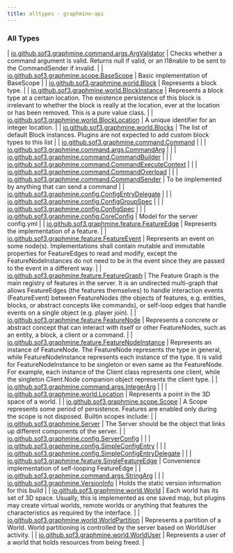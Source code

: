 ```yaml
---
title: alltypes - graphmine-api
---
```


### All Types

| [io.github.sof3.graphmine.command.args.ArgValidator](../io.github.sof3.graphmine.command.args/-arg-validator.html) | Checks whether a command argument is valid. Returns null if valid, or an I18nable to be sent to the CommandSender if invalid. |
| [io.github.sof3.graphmine.scope.BaseScope](../io.github.sof3.graphmine.scope/-base-scope/index.html) | Basic implementation of BaseScope |
| [io.github.sof3.graphmine.world.Block](../io.github.sof3.graphmine.world/-block/index.html) | Represents a block type. |
| [io.github.sof3.graphmine.world.BlockInstance](../io.github.sof3.graphmine.world/-block-instance/index.html) | Represents a block type at a certain location. The existence persistence of this block is irrelevant to whether the block is really at the location, ever at the location or has been removed. This is a pure value class. |
| [io.github.sof3.graphmine.world.BlockLocation](../io.github.sof3.graphmine.world/-block-location/index.html) | A unique identifier for an integer location. |
| [io.github.sof3.graphmine.world.Blocks](../io.github.sof3.graphmine.world/-blocks/index.html) | The list of default Block instances. Plugins are not expected to add custom block types to this list |
| [io.github.sof3.graphmine.command.Command](../io.github.sof3.graphmine.command/-command/index.html) |  |
| [io.github.sof3.graphmine.command.args.CommandArg](../io.github.sof3.graphmine.command.args/-command-arg/index.html) |  |
| [io.github.sof3.graphmine.command.CommandBuilder](../io.github.sof3.graphmine.command/-command-builder/index.html) |  |
| [io.github.sof3.graphmine.command.CommandExecuteContext](../io.github.sof3.graphmine.command/-command-execute-context/index.html) |  |
| [io.github.sof3.graphmine.command.CommandOverload](../io.github.sof3.graphmine.command/-command-overload/index.html) |  |
| [io.github.sof3.graphmine.command.CommandSender](../io.github.sof3.graphmine.command/-command-sender.html) | To be implemented by anything that can send a command |
| [io.github.sof3.graphmine.config.ConfigEntryDelegate](../io.github.sof3.graphmine.config/-config-entry-delegate/index.html) |  |
| [io.github.sof3.graphmine.config.ConfigGroupSpec](../io.github.sof3.graphmine.config/-config-group-spec/index.html) |  |
| [io.github.sof3.graphmine.config.ConfigSpec](../io.github.sof3.graphmine.config/-config-spec/index.html) |  |
| [io.github.sof3.graphmine.config.CoreConfig](../io.github.sof3.graphmine.config/-core-config/index.html) | Model for the server config.yml |
| [io.github.sof3.graphmine.feature.FeatureEdge](../io.github.sof3.graphmine.feature/-feature-edge/index.html) | Represents the implementation of a feature. |
| [io.github.sof3.graphmine.feature.FeatureEvent](../io.github.sof3.graphmine.feature/-feature-event.html) | Represents an event on some node(s). Implementations shall contain mutable and immutable properties for FeatureEdges to read and modify, except the FeatureNodeInstances do not need to be in the event since they are passed to the event in a different way. |
| [io.github.sof3.graphmine.feature.FeatureGraph](../io.github.sof3.graphmine.feature/-feature-graph/index.html) | The Feature Graph is the main registry of features in the server. It is an undirected multi-graph that allows FeatureEdges (the features themselves) to handle interaction events (FeatureEvent) between FeatureNodes (the objects of features, e.g. entities, blocks, or abstract concepts like commands), or self-loop edges that handle events on a single object (e.g. player join). |
| [io.github.sof3.graphmine.feature.FeatureNode](../io.github.sof3.graphmine.feature/-feature-node.html) | Represents a concrete or abstract concept that can interact with itself or other FeatureNodes, such as an entity, a block, a client or a command. |
| [io.github.sof3.graphmine.feature.FeatureNodeInstance](../io.github.sof3.graphmine.feature/-feature-node-instance/index.html) | Represents an instance of FeatureNode. The FeatureNode represents the type in general, while FeatureNodeInstance represents each instance of the type. It is valid for FeatureNodeInstance to be singleton or even same as the FeatureNode. For example, each instance of the Client class represents one client, while the singleton Client.Node companion object represents the client type. |
| [io.github.sof3.graphmine.command.args.IntegerArg](../io.github.sof3.graphmine.command.args/-integer-arg/index.html) |  |
| [io.github.sof3.graphmine.world.Location](../io.github.sof3.graphmine.world/-location/index.html) | Represents a point in the 3D space of a world. |
| [io.github.sof3.graphmine.scope.Scope](../io.github.sof3.graphmine.scope/-scope/index.html) | A Scope represents some period of persistence. Features are enabled only during the scope is not disposed. Builtin scopes include: |
| [io.github.sof3.graphmine.Server](../io.github.sof3.graphmine/-server/index.html) | The Server should be the object that links up different components of the server. |
| [io.github.sof3.graphmine.config.ServerConfig](../io.github.sof3.graphmine.config/-server-config/index.html) |  |
| [io.github.sof3.graphmine.config.SimpleConfigEntry](../io.github.sof3.graphmine.config/-simple-config-entry/index.html) |  |
| [io.github.sof3.graphmine.config.SimpleConfigEntryDelegate](../io.github.sof3.graphmine.config/-simple-config-entry-delegate/index.html) |  |
| [io.github.sof3.graphmine.feature.SingleFeatureEdge](../io.github.sof3.graphmine.feature/-single-feature-edge/index.html) | Convenience implementation of self-looping FeatureEdge |
| [io.github.sof3.graphmine.command.args.StringArg](../io.github.sof3.graphmine.command.args/-string-arg/index.html) |  |
| [io.github.sof3.graphmine.VersionInfo](../io.github.sof3.graphmine/-version-info/index.html) | Holds the static version information for this build |
| [io.github.sof3.graphmine.world.World](../io.github.sof3.graphmine.world/-world.html) | Each world has its set of 3D space. Usually, this is implemented as one saved map, but plugins may create virtual worlds, remote worlds or anything that features the characteristics as required by the interface. |
| [io.github.sof3.graphmine.world.WorldPartition](../io.github.sof3.graphmine.world/-world-partition.html) | Represents a partition of a World. World partitioning is controlled by the server based on WorldUser activity. |
| [io.github.sof3.graphmine.world.WorldUser](../io.github.sof3.graphmine.world/-world-user.html) | Represents a user of a world that holds resources from being freed. |

